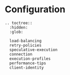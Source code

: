 # Configuration

```{eval-rst}
.. toctree::
  :hidden:
  :glob:

  load-balancing
  retry-policies
  speculative-execution
  connection
  execution-profiles
  performance-tips
  client-identity
```
